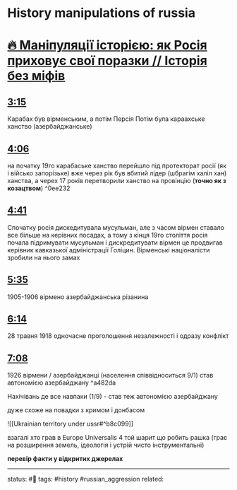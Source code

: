 # History manipulations of russia
<!-- Generated by <a href="https://www.yinote.co/#installation">YiNote</a> -->

# [🔥 Маніпуляції історією: як Росія приховує свої поразки // Історія без міфів](https://www.youtube.com/watch?v=3BXiF13HilI)

## [3:15](https://www.youtube.com/watch?v=3BXiF13HilI&t=195)

Карабах був вірменським, а потім Персія
Потім була караахське ханство (азербайджанське)

## [4:06](https://www.youtube.com/watch?v=3BXiF13HilI&t=246)

на початку 19го карабаське ханство перейшло під протекторат росії (як і військо запорізьке)
вже через рік був вбитий лідер (шбрагім халіл хан) ханства, а черех 17 років перетворили ханство на провінцію (**точно як з козацтвом**) ^0ee232

## [4:41](https://www.youtube.com/watch?v=3BXiF13HilI&t=281)

Спочатку росія дискедитувала мусульман, але з часом вірмен ставало все більше на керівних посадах, а тому з кінця 19го століття росія почала підримувати мусульман і дискредитувати вірмен
це продвигав керівник кавказької адміністрації Голіцин. 
Вірменські націоналісти зробили на нього замах

## [5:35](https://www.youtube.com/watch?v=3BXiF13HilI&t=335)

1905-1906 вірмено азербайджанська різанина

## [6:14](https://www.youtube.com/watch?v=3BXiF13HilI&t=374)

28 травня 1918 одночасне проголошення незалежності і одразу конфлікт


## [7:08](https://www.youtube.com/watch?v=3BXiF13HilI&t=428)

1926 вірмени / азербайджанці (населення співвідноситься 9/1) став автономією азербайджану ^a482da

Нахічівань де все навпаки (1/9) - став теж автономією азербайджану

дуже схоже на повадки з кримом і донбасом

![[Ukrainian territory under ussr#^b8c099]]

взагалі хто грав в Europe Universalis 4 той шарит що робить рашка (грає на розширення земель, ідеологія і устрій чисто інструментальні)


**перевір факти у відкритих джерелах**

---
status: #🌱
tags: #history #russian_aggression 
related: 